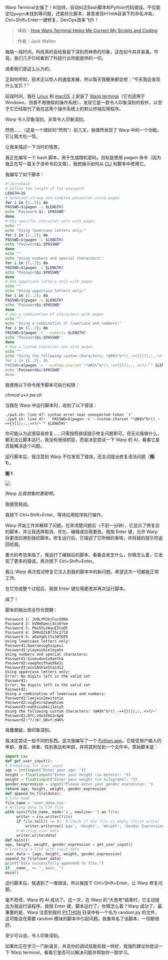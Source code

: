 
<!--
title: Warp Terminal如何帮助我更正脚本和编码
cover: https://cdn.thenewstack.io/media/2025/03/b1b62fca-chris-briggs-u4t-e-ktgmg-unsplash-1.jpg
summary: Warp Terminal太强了！AI加持，自动纠正Bash脚本和Python代码错误。不仅能定位`pwgen`未找到等问题，还能优化脚本，甚至发现`PYTHON`目录下的命名冲突。Ctrl+Shift+Enter一键修复，DevOps效率飞升！
-->

Warp Terminal太强了！AI加持，自动纠正Bash脚本和Python代码错误。不仅能定位`pwgen`未找到等问题，还能优化脚本，甚至发现`PYTHON`目录下的命名冲突。Ctrl+Shift+Enter一键修复，DevOps效率飞升！

> 译自：[How Warp Terminal Helps Me Correct My Scripts and Coding](https://thenewstack.io/how-warp-terminal-helps-me-correct-my-scripts-and-coding/)
> 
> 作者：Jack Wallen

每隔一段时间，科技真的会给我留下深刻而神奇的印象，这在如今并非易事。毕竟，我们几乎已经看到了科技行业所能提供的一切。

或者我们是这么认为的。

正如你所知，技术正以惊人的速度发展，所以每天我醒来都会想：“今天我会发现什么宝贝？”

前段时间，我在 [Linux](https://thenewstack.io/introduction-to-linux-operating-system/) 和 [macOS](https://thenewstack.io/the-best-macos-terminal-emulation-programs-for-developers/) 上安装了 [Warp terminal](https://thenewstack.io/warp-vs-ghostty-which-terminal-app-meets-your-dev-needs/)（它也适用于 Windows，但我不用微软的操作系统），发现它是一款令人印象深刻的软件，以至于它已经取代了我在这两个操作系统上的默认终端应用程序。

Warp 令人印象深刻。非常令人印象深刻。

然而……（这是一个很好的“然而”）前几天，我偶然发现了 Warp 中的一个功能，它让我大吃一惊。

让我来描述一下当时的情景。

我正在编写一个 bash 脚本，用于生成随机密码。目标是使用 *pwgen* 命令（因为我正在写一篇关于该命令的文章），我想展示如何从 [CLI](https://thenewstack.io/mongodb-atlas-finally-gets-a-command-line-interface/) 和脚本中使用它。

我编写了如下脚本：

```bash
#!/bin/bash
# Define the length of the password
LENGTH=16
# Generate strong and complex passwords using pwgen
for i in {1..5}; do
PASSWD=$(pwgen -s $LENGTH)
echo "Password $i: $PASSWD"
done
# Use specific character sets with pwgen
echo ""
echo "Using lowercase letters only:"
for i in {1..2}; do
PASSWD=$(pwgen -l $LENGTH)
echo "Password$i:$PASSWD"
done
echo ""
echo "Using numbers and special characters:"
for i in {1..3}; do
PASSWD=$(pwgen -c $LENGTH)
echo "Password$i:$PASSWD"
done
# Use uppercase letters only with pwgen
echo ""
echo "Using uppercase letters only:"
for i in {1..2}; do
PASSWD=$(pwgen -u $LENGTH)
echo "Password$i:$PASSWD"
done
# Use a combination of characters with pwgen
echo ""
echo "Using a combination of lowercase and numbers:"
for i in {1..3}; do
PASSWD=$(pwgen -l --numeric-$LENGTH)
echo "Password$i:$PASSWD"
done
# Use a custom character set with pwgen
echo ""
echo "Using the following custom characters: !@#$%^&*()_-=+{}[]|;:,.<>?/~`"
for i in {1..2}; do
PASSWD=$(pwgen -c --custom-charset "!@#$%^&*()_-=+{}[]|;:,.<>?/~`" $LENGTH)
echo "Password$i:$PASSWD"
done
```

我使用以下命令授予脚本可执行权限：

*chmod u+x pw.sh*

当我在 Warp 中运行脚本时，收到了以下错误：

```text
./pw3.sh: line 47: syntax error near unexpected token `)'
./pw3.sh: line 47: ` PASSWD=$(pwgen -c --custom-charset "!@#$%^&*()_-=+{}[]|;:,.<>?/~`" $LENGTH)'
```

你可能认为这很容易修复……只需按照错误提示修复问题即可。但无论我做什么，都无法让脚本运行。我没有继续抓狂，而是决定尝试一下 Warp 的 AI，看看它是否能解决这个问题。

运行脚本后，我注意到 Warp 不仅发现了错误，还主动提出修复语法问题（**图 1**）。

**图 1**

![](https://cdn.thenewstack.io/media/2025/03/b2082cf4-warpai1.jpg)

*Warp 比我想象的更聪明。*

我接受挑战。

我按下 Ctrl+Shift+Enter，等待应用程序执行操作。

Warp 开始工作并解释了问题。在弄清楚问题后（不到一分钟），它显示了修复后的脚本，并让我选择取消、优化、编辑或应用更改。我按 Enter 键，允许 Warp 将更改应用到我的脚本。修复运行后，它描述了它所做的事情，并将我的提示符返回给我。

重大的考验来临了。我运行了编辑后的脚本，看看会发生什么，你猜怎么着，它发现了更多的错误。再次按下 Ctrl+Shift+Enter。

我让 Warp 再次尝试修复它注入到我的脚本中的新问题，希望这次一切都能正常工作。

在它完成整个过程后，我按 Enter 键应用更改并再次运行脚本。

成了！

脚本的输出完全符合预期：

```
Password 1: JU9LYMJbjFucdXRm
Password 2: hVBHXpmcc3ciKYee
Password 3: Pmx5tuJAauEICoDt
Password 4: ZH9sDZsB7J5c27l8
Password 5: aOaYqOLt5s307GFD
Using lowercase letters only:
Password1:baeraesughaipesi
Password2:yiayeishieleyohx
Using numbers and special characters:
Password1:Sineu4oolu9aetha
Password2:vaegheithaeS6eJi
Password3:wiu1AGhie5taidi2
Using uppercase letters only:
Error: No digits left in the valid set
Password1:
Error: No digits left in the valid set
Password2:
Using a combination of lowercase and numbers:
Password1:laejaix2ewitatie
Password2:uig5eira2aephiek
Password3:xah5icu6eij1eiy5
Using the following custom characters: !@#$%^&*()_-=+{}[]|;:,.<>?/~`
Password1:bfC,vQa3Z6G1c$pQ
Password2:"?/)6!_Q8vf:d4K%
```

毋庸置疑，我印象深刻。

我决定尝试一些不同的东西。这次我编写了一个 [Python app](https://thenewstack.io/how-to-use-pyscript-to-create-python-web-apps/)，它接受用户输入的年龄、身高、体重、性别表达和年龄，并将其附加到一个文件中。原始脚本是：

```python
import csv
def get_user_input():
# Prompting for user input
age = int(input("Enter your age: "))
height = float(input("Enter your height (in meters): "))
weight = float(input("Enter your weight (in kilograms): "))
gender_expression = input("Please enter your gender expression: ")
return age, height, weight, gender_expression
def append_to_file(data):
# File name
file_name = 'user_data.csv'
# Writing data to CSV file
with open(file_name, mode='a', newline='') as file:
     writer = csv.writer(file)
     if file.tell() == 0:  # Check if the file is empty (first write)
         writer.writerow(['Age', 'Height', 'Weight', 'Gender Expression'])
     # Writing user data
     writer.write(data)
def main():
age, height, weight, gender_expression = get_user_input()
# Creating a list with input data
user_data = [age, height, weight, gender_expression]
append_to_file(user_data)
print("Data successfully appended to file.")
if __name__ == "__main__":
main()
```

运行脚本后，我遇到了一堆错误，所以我按下 Ctrl+Shift+Enter，让 Warp 修复问题。

毫不奇怪，Warp 的 AI 成功了。这一次，在 Warp 的“大思考”结束时，它主动提出为我运行该程序。我按 Enter 键，脚本运行了。你猜怎么着？Warp 成功了。最重要的是，Warp 注意到我的 [PYTHON](https://thenewstack.io/python/) 目录中有一个名为 random.py 的文件，这可能会在需要 random 模块的脚本中引起问题。我重命名了该脚本，一切都很好。

至少可以说，令人印象深刻。

如果你正在学习一门新语言，并且你的调试技能和我一样好，我强烈建议你尝试一下 Warp terminal，看看它是否可以解决问题并帮助你一路学习。